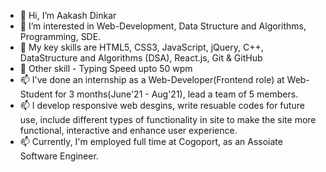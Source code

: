 - 👋 Hi, I’m Aakash Dinkar
- 👀 I’m interested in Web-Development, Data Structure and Algorithms, Programming, SDE.
- 🌱 My key skills are HTML5, CSS3, JavaScript, jQuery, C++, DataStructure and Algorithms (DSA), React.js, Git & GitHub
- 🌱 Other skill - Typing Speed upto 50 wpm
- 📫 I've done an internship as a Web-Developer(Frontend role) at Web-Student for 3 months(June'21 - Aug'21), lead a team of 5 members.
- 📫 I develop responsive web desgins, write resuable codes for future use, include different types of functionality in site to make the site more functional, interactive and enhance user experience.
- 📫 Currently, I'm employed full time at Cogoport, as an Assoiate Software Engineer.
